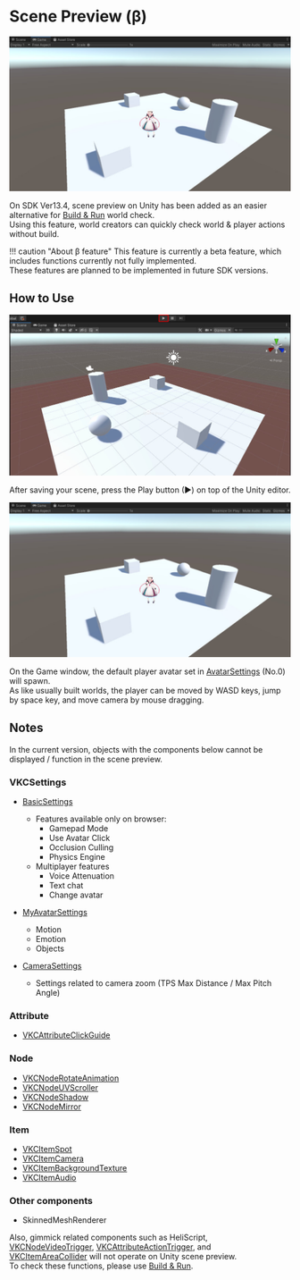# Scene Preview (β)

![ScenePreview_2](./img/ScenePreview_2.jpg)

On SDK Ver13.4, scene preview on Unity has been added as an easier alternative for [Build & Run](../FirstStep/BuildAndRun.md) world check. <br>
Using this feature, world creators can quickly check world & player actions without build.

!!! caution "About β feature"
    This feature is currently a beta feature, which includes functions currently not fully implemented.<br>
    These features are planned to be implemented in future SDK versions.

## How to Use

![ScenePreview_1](./img/ScenePreview_1.jpg)

After saving your scene, press the Play button (▶) on top of the Unity editor.

![ScenePreview_2](./img/ScenePreview_2.jpg)

On the Game window, the default player avatar set in [AvatarSettings](../VketCloudSettings/AvatarSettings.md) (No.0) will spawn.<br>
As like usually built worlds, the player can be moved by WASD keys, jump by space key, and move camera by mouse dragging.

## Notes

In the current version, objects with the components below cannot be displayed / function in the scene preview.

### VKCSettings

- [BasicSettings](../VketCloudSettings/BasicSettings.md)
  - Features available only on browser:
    - Gamepad Mode
    - Use Avatar Click
    - Occlusion Culling
    - Physics Engine
  - Multiplayer features
    - Voice Attenuation
    - Text chat
    - Change avatar

- [MyAvatarSettings](../VketCloudSettings/MyAvatarSettings.md)
  - Motion
  - Emotion
  - Objects

- [CameraSettings](../VketCloudSettings/CameraSettings.md)
  - Settings related to camera zoom (TPS Max Distance / Max Pitch Angle)

### Attribute

- [VKCAttributeClickGuide](../VKCComponents/VKCAttributeClickGuide.md)

### Node

- [VKCNodeRotateAnimation](../VKCComponents/VKCNodeRotateAnimation.md)
- [VKCNodeUVScroller](../VKCComponents/VKCNodeUVScroller.md)
- [VKCNodeShadow](../VKCComponents/VKCNodeShadow.md)
- [VKCNodeMirror](../VKCComponents/VKCNodeMirror.md)

### Item

- [VKCItemSpot](../VKCComponents/VKCItemSpot.md)
- [VKCItemCamera](../VKCComponents/VKCItemCamera.md)
- [VKCItemBackgroundTexture](../VKCComponents/VKCItemBackgroundTexture.md)
- [VKCItemAudio](../VKCComponents/VKCItemAudio.md)

### Other components

- SkinnedMeshRenderer

Also, gimmick related components such as HeliScript, [VKCNodeVideoTrigger](../VKCComponents/VKCNodeVideoTrigger.md), [VKCAttributeActionTrigger](../VKCComponents/VKCAttributeActionTrigger.md), and [VKCItemAreaCollider](../VKCComponents/VKCItemAreaCollider.md) will not operate on Unity scene preview.<br>
To check these functions, please use [Build & Run](../FirstStep/BuildAndRun.md).
